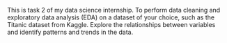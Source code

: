This is task 2 of my data science internship.
To perform data cleaning and exploratory data analysis (EDA) on a dataset of your choice, such as the Titanic dataset from Kaggle. Explore the relationships between variables and identify patterns and trends in the data.
